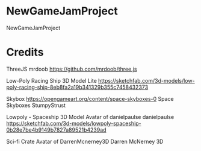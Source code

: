 # NewGameJamProject
NewGameJamProject

# Credits

ThreeJS mrdoob
https://github.com/mrdoob/three.js

Low-Poly Racing Ship
3D Model
Lite
https://sketchfab.com/3d-models/low-poly-racing-ship-8eb8fa2a19b341329b355c7458432373

Skybox
https://opengameart.org/content/space-skyboxes-0
Space Skyboxes
StumpyStrust

Lowpoly - Spaceship
3D Model
Avatar of danielpaulse
danielpaulse
https://sketchfab.com/3d-models/lowpoly-spaceship-0b28e7be4b9149b7827a89521b4239ad

Sci-fi Crate
Avatar of DarrenMcnerney3D
Darren McNerney 3D
